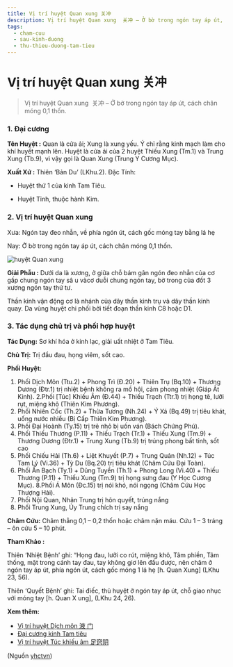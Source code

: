 ```yaml
---
title: Vị trí huyệt Quan xung 关冲
description: Vị trí huyệt Quan xung  关冲 – Ở bờ trong ngón tay áp út, cách chân móng 0,1 thốn.
tags:
  - cham-cuu
  - sau-kinh-duong
  - thu-thieu-duong-tam-tieu
---
```


# Vị trí huyệt Quan xung 关冲 

> Vị trí huyệt Quan xung  关冲 – Ở bờ trong ngón tay áp út, cách chân móng 0,1 thốn.

### 1. Đại cương

**Tên Huyệt :** Quan là cửa ải; Xung là xung yếu. Ý chỉ rằng kinh mạch làm cho khí huyết mạnh lên. Huyệt là cửa ải của 2 huyệt Thiếu Xung (Tm.1) và Trung Xung (Tb.9), vì vậy gọi là Quan Xung (Trung Y Cương Mục).

**Xuất Xứ :** Thiên ‘Bản Du’ (LKhu.2). Đặc Tính:

+ Huyệt thứ 1 của kinh Tam Tiêu.

+ Huyệt Tỉnh, thuộc hành Kim.

### 2. Vị trí huyệt Quan xung

Xưa: Ngón tay đeo nhẫn, về phía ngón út, cách gốc móng tay bằng lá hẹ

Nay: Ở bờ trong ngón tay áp út, cách chân móng 0,1 thốn.

![huyệt Quan xung ](/imgs/yhctvn/huyet-quan-xung-300x168.jpg)

**Giải Phẫu :** Dưới da là xương, ở giữa chỗ bám gân ngón đeo nhẫn của cơ gấp chung ngón tay sâ u vàcơ duỗi chung ngón tay, bờ trong của đốt 3 xương ngón tay thứ tư.

Thần kinh vận động cơ là nhánh của dây thần kinh trụ và dây thần kinh quay. Da vùng huyệt chi phối bởi tiết đoạn thần kinh C8 hoặc D1.

### 3. Tác dụng chủ trị và phối hợp huyệt

**Tác Dụng:** Sơ khí hóa ở kinh lạc, giải uất nhiệt ở Tam Tiêu.

**Chủ Trị:** Trị đầu đau, họng viêm, sốt cao.

**Phối Huyệt:**

1. Phối Dịch Môn (Ttu.2) + Phong Trì (Đ.20) + Thiên Trụ (Bq.10) + Thương Dương (Đtr.1) trị nhiệt bệnh không ra mồ hôi, cảm phong nhiệt (Giáp Ất Kinh). 2.Phối [Túc] Khiếu Âm (Đ.44) + Thiếu Trạch (Ttr.1) trị họng tê, lưỡi rụt, miệng khô (Thiên Kim Phương).
2. Phối Nhiên Cốc (Th.2) + Thừa Tương (Nh.24) + Ý Xá (Bq.49) trị tiêu khát, uống nước nhiều (Bị Cấp Thiên Kim Phương).
3. Phối Đại Hoành (Ty.15) trị trẻ nhỏ bị uốn ván (Bách Chứng Phú).
4. Phối Thiếu Thương (P.11) + Thiếu Trạch (Tr.1) + Thiếu Xung (Tm.9) + Thương Dương (Đtr.1) + Trung Xung (Tb.9) trị trúng phong bất tỉnh, sốt cao
5. Phối Chiếu Hải (Th.6) + Liệt Khuyết (P.7) + Trung Quản (Nh.12) + Túc Tam Lý (Vi.36) + Tỳ Du (Bq.20) trị tiêu khát (Châm Cứu Đại Toàn).
6. Phối Ẩn Bạch (Ty.1) + Dũng Tuyền (Th.1) + Phong Long (Vi.40) + Thiếu Thương (P.11) + Thiếu Xung (Tm.9) trị họng sưng đau (Y Học Cương Mục). 8.Phối Á Môn (Đc.15) trị nói khó, nói ngọng (Châm Cứu Học Thượng Hải).
7. Phối Nội Quan, Nhân Trung trị hôn quyết, trúng nắng
8. Phối Trung Xung, Ủy Trung chích trị say nắng

**Châm Cứu:** Châm thẳng 0,1 – 0,2 thốn hoặc châm nặn máu. Cứu 1 – 3 tráng – ôn cứu 5 – 10 phút.

**Tham Khảo :**

Thiên ‘Nhiệt Bệnh’ ghi: “Họng đau, lưỡi co rút, miệng khô, Tâm phiền, Tâm thống, mặt trong cánh tay đau, tay không giơ lên đầu được, nên châm ở ngón tay áp út, phía ngón út, cách gốc móng 1 lá hẹ [h. Quan Xung] (LKhu 23, 56).

Thiên ‘Quyết Bệnh’ ghi: Tai điếc, thủ huyệt ở ngón tay áp út, chỗ giao nhục với móng tay [h. Quan X ung], (LKhu 24, 26).

**Xem thêm:**

* [Vị trí huyệt Dịch môn 液 门](/yhctvn/vi-tri-huyet-dich-mon-%e6%b6%b2-%e9%97%a8)
* [Đại cương kinh Tam tiêu](/yhctvn/kinh-thu-thieu-duong-tam-tieu)
* [Vị trí huyệt Túc khiếu âm 足窍阴](/yhctvn/vi-tri-huyet-tuc-khieu-am-%e8%b6%b3%e7%aa%8d%e9%98%b4)

(Nguồn <a href="https://yhctvn.com/vi-tri-huyet-quan-xung-关冲/" target="_blank">yhctvn</a>)
